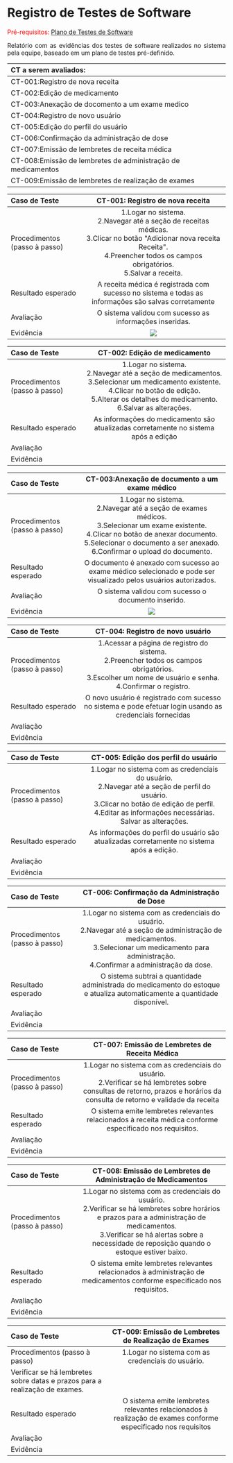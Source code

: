 # Registro de Testes de Software

<span style="color:red">Pré-requisitos: <a href="08-Plano de Testes de Software.md"> Plano de Testes de Software</a>

<div align="justify">
  
Relatório com as evidências dos testes de software realizados no sistema pela equipe, baseado em um plano de testes pré-definido.

</div>

| CT a serem avaliados: |
| :---	|
| CT-001:Registro de nova receita  |
| CT-002:Edição de medicamento	|
| CT-003:Anexação de docomento a um exame medico  |
| CT-004:Registro de novo usuário  |
| CT-005:Edição do perfil do usuário   |
| CT-006:Confirmação da administração de dose   |
| CT-007:Emissão de lembretes de receita médica   |
| CT-008:Emissão de lembretes de administração de medicamentos   |
| CT-009:Emissão de lembretes de realização de exames  |

| **Caso de Teste**| **CT-001: Registro de nova receita** |
| :--- | :---: |
| Procedimentos (passo à passo) | 1.Logar no sistema.<br> 2.Navegar até a seção de receitas médicas.<br> 3.Clicar no botão "Adicionar nova receita Receita".<br> 4.Preencher todos os campos obrigatórios.<br> 5.Salvar a receita. |
| Resultado esperado |A receita médica é registrada com sucesso no sistema e todas as informações são salvas corretamente|
| Avaliação | O sistema validou com sucesso as informações inseridas. |
| Evidência |   <img src="img/remedio.png">|

| **Caso de Teste** | **CT-002: Edição de medicamento** |
| :--- | :---: |
| Procedimentos (passo à passo) | 1.Logar no sistema.<br> 2.Navegar até a seção de medicamentos.<br> 3.Selecionar um medicamento existente.<br> 4.Clicar no botão de edição.<br> 5.Alterar os detalhes do medicamento.<br> 6.Salvar as alterações. |
| Resultado esperado | As informações do medicamento são atualizadas corretamente no sistema após a edição |
| Avaliação | |
| Evidência |  |

| **Caso de Teste**| **CT-003:Anexação de documento a um exame médico** |
| :--- | :---: |
| Procedimentos (passo à passo) | 1.Logar no sistema.<br> 2.Navegar até a seção de exames médicos.<br> 3.Selecionar um exame existente.<br> 4.Clicar no botão de anexar documento.<br> 5.Selecionar o documento a ser anexado.<br> 6.Confirmar o upload do documento. |
| Resultado esperado |O documento é anexado com sucesso ao exame médico selecionado e pode ser visualizado pelos usuários autorizados.| 
| Avaliação | O sistema validou com sucesso o documento inserido. |
| Evidência | <img src="img/exame.png"> |

| **Caso de Teste** | **CT-004:  Registro de novo usuário** |
| :--- | :---: |
| Procedimentos (passo à passo) | 1.Acessar a página de registro do sistema.<br> 2.Preencher todos os campos obrigatórios.<br> 3.Escolher um nome de usuário e senha.<br> 4.Confirmar o registro. |
| Resultado esperado |O novo usuário é registrado com sucesso no sistema e pode efetuar login usando as credenciais fornecidas|
| Avaliação |  |
| Evidência |  |

| **Caso de Teste** | **CT-005: Edição dos perfil do usuário** |
| :--- | :---: |
| Procedimentos (passo à passo) | 1.Logar no sistema com as credenciais do usuário.<br> 2.Navegar até a seção de perfil do usuário.<br> 3.Clicar no botão de edição de perfil.<br> 4.Editar as informações necessárias. Salvar as alterações. |
| Resultado esperado |As informações do perfil do usuário são atualizadas corretamente no sistema após a edição.|
| Avaliação |  |
| Evidência |  |

| **Caso de Teste**| **CT-006:  Confirmação da Administração de Dose** |
| :--- | :---: |
| Procedimentos (passo à passo) | 1.Logar no sistema com as credenciais do usuário.<br> 2.Navegar até a seção de administração de medicamentos.<br> 3.Selecionar um medicamento para administração.<br> 4.Confirmar a administração da dose. |
| Resultado esperado |O sistema subtrai a quantidade administrada do medicamento do estoque e atualiza automaticamente a quantidade disponível.|
| Avaliação |  |
| Evidência |  |

| **Caso de Teste**| **CT-007: Emissão de Lembretes de Receita Médica** |
| :--- | :---: |
| Procedimentos (passo à passo) | 1.Logar no sistema com as credenciais do usuário.<br> 2.Verificar se há lembretes sobre consultas de retorno, prazos e horários da consulta de retorno e validade da receita|
| Resultado esperado |O sistema emite lembretes relevantes relacionados à receita médica conforme especificado nos requisitos.|
| Avaliação |  |
| Evidência |  |

| **Caso de Teste**| **CT-008: Emissão de Lembretes de Administração de Medicamentos** |
| :--- | :---: |
| Procedimentos (passo à passo) |  1.Logar no sistema com as credenciais do usuário.<br> 2.Verificar se há lembretes sobre horários e prazos para a administração de medicamentos.<br> 3.Verificar se há alertas sobre a necessidade de reposição quando o estoque estiver baixo. |
| Resultado esperado |O sistema emite lembretes relevantes relacionados à administração de medicamentos conforme especificado nos requisitos.|
| Avaliação | |
| Evidência |  |

| **Caso de Teste**| **CT-009: Emissão de Lembretes de Realização de Exames** |
| :--- | :---: |
| Procedimentos (passo à passo) |  1.Logar no sistema com as credenciais do usuário.<br>
Verificar se há lembretes sobre datas e prazos para a realização de exames. |
| Resultado esperado |O sistema emite lembretes relevantes relacionados à realização de exames conforme especificado nos requisitos|
| Avaliação | |
| Evidência | |

